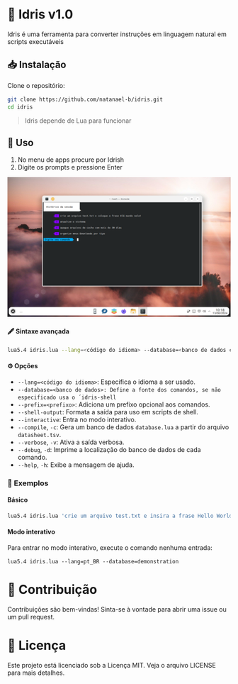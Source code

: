 # 📝 Idris v1.0
Idris é uma ferramenta para converter instruções em linguagem natural em scripts executáveis

## 📥 Instalação
Clone o repositório:

```bash
git clone https://github.com/natanael-b/idris.git
cd idris
```

> Idris depende de Lua para funcionar

## 🚀 Uso

1. No menu de apps procure por Idrish
2. Digite os prompts e pressione Enter

![](resources/idrish/print.png)

#### 🖋️ Sintaxe avançada 

```bash
lua5.4 idris.lua --lang=<código do idioma> --database=<banco de dados com comandos> [--prefix=<prefixo>] [--shell-output] [--verbose] [--help] 'entrada 1' 'entrada 2' ...
```

#### ⚙️ Opções

* `--lang=<código do idioma>`: Especifica o idioma a ser usado.
* `--database=<banco de dados>: Define a fonte dos comandos, se não especificado usa o ´idris-shell`
* `--prefix=<prefixo>`: Adiciona um prefixo opcional aos comandos.
* `--shell-output`: Formata a saída para uso em scripts de shell.
* `--interactive`: Entra no modo interativo.
* `--compile`, `-c`: Gera um banco de dados `database.lua` a partir do arquivo `datasheet.tsv`.
* `--verbose`, `-v`: Ativa a saída verbosa.
* `--debug`, `-d`: Imprime a localização do banco de dados de cada comando.
* `--help`, `-h`: Exibe a mensagem de ajuda.

### 📌 Exemplos

#### Básico
```bash
lua5.4 idris.lua 'crie um arquivo test.txt e insira a frase Hello World nele!'
```

#### Modo interativo

Para entrar no modo interativo, execute o comando nenhuma entrada:

```
lua5.4 idris.lua --lang=pt_BR --database=demonstration
```

# 🤝 Contribuição

Contribuições são bem-vindas! Sinta-se à vontade para abrir uma issue ou um pull request.

# 📜 Licença

Este projeto está licenciado sob a Licença MIT. Veja o arquivo LICENSE para mais detalhes.
